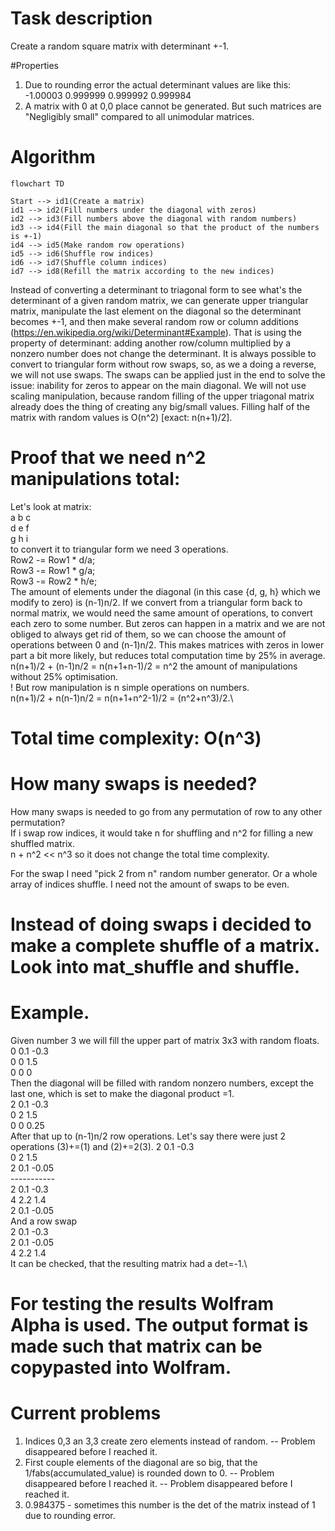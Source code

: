 # Task description
Create a random square matrix with determinant +-1.

#Properties
1. Due to rounding error the actual determinant values are like this: -1.00003 0.999999 0.999992 0.999984
2. A matrix with 0 at 0,0 place cannot be generated. But such matrices are "Negligibly small" compared to all unimodular matrices.

# Algorithm
```mermaid
flowchart TD

Start --> id1(Create a matrix)
id1 --> id2(Fill numbers under the diagonal with zeros)
id2 --> id3(Fill numbers above the diagonal with random numbers)
id3 --> id4(Fill the main diagonal so that the product of the numbers is +-1)
id4 --> id5(Make random row operations)
id5 --> id6(Shuffle row indices)
id6 --> id7(Shuffle column indices)
id7 --> id8(Refill the matrix according to the new indices)
```

Instead of converting a determinant to triagonal form to see what's the determinant of a given random matrix, we can generate upper triangular matrix, manipulate the last element on the diagonal so the determinant becomes +-1, 
and then make several random row or column additions (https://en.wikipedia.org/wiki/Determinant#Example). That is using the property of determinant:
adding another row/column multiplied by a nonzero number does not change the determinant. It is always possible to convert to triangular form without row swaps, so, as we a doing a reverse, we will not use swaps. 
The swaps can be applied just in the end to solve the issue: inability for zeros to appear on the main diagonal.
We will not use scaling manipulation, because random filling of the upper triagonal matrix already does the thing of creating any big/small values.
Filling half of the matrix with random values is O(n^2) [exact: n(n+1)/2].  

# Proof that we need n^2 manipulations total:
Let's look at matrix:\
a b c\
d e f\
g h i\
to convert it to triangular form we need 3 operations.\
Row2 -= Row1 * d/a;\
Row3 -= Row1 * g/a;\
Row3 -= Row2 * h/e;\
The amount of elements under the diagonal (in this case {d, g, h} which we modify to zero) is (n-1)n/2.
If we convert from a triangular form back to normal matrix, we would need the same amount of operations, to convert each zero to some number. 
But zeros can happen in a matrix and we are not obliged to always get rid of them, so we can choose the amount of operations between 0 and (n-1)n/2. 
This makes matrices with zeros in lower part a bit more likely, but reduces total computation time by 25% in average.\
n(n+1)/2 + (n-1)n/2 = n(n+1+n-1)/2 = n^2 the amount of manipulations without 25% optimisation.\
! But row manipulation is n simple operations on numbers.\
n(n+1)/2 + n(n-1)n/2 = n(n+1+n^2-1)/2 = (n^2+n^3)/2.\
# Total time complexity: O(n^3)

# How many swaps is needed?
How many swaps is needed to go from any permutation of row to any other permutation?\
If i swap row indices, it would take n for shuffling and n^2 for filling a new shuffled matrix.\
n + n^2 << n^3 so it does not change the total time complexity.

For the swap I need "pick 2 from n" random number generator. Or a whole array of indices shuffle. I need not the amount of swaps to be even.

# Instead of doing swaps i decided to make a complete shuffle of a matrix. Look into mat_shuffle and shuffle.
# Example.
Given number 3 we will fill the upper part of matrix 3x3 with random floats.\
0 0.1 -0.3\
0 0 1.5\
0 0 0\
Then the diagonal will be filled with random nonzero numbers, except the last one, which is set to make the diagonal product =1.\
2 0.1 -0.3\
0 2 1.5\
0 0 0.25\
After that up to (n-1)n/2 row operations. Let's say there were just 2 operations (3)+=(1) and (2)+=2(3).
2 0.1 -0.3\
0 2 1.5\
2 0.1 -0.05\
-----------\
2 0.1 -0.3\
4 2.2 1.4\
2 0.1 -0.05\
And a row swap\
2 0.1 -0.3\
2 0.1 -0.05\
4 2.2 1.4\
It can be checked, that the resulting matrix had a det=-1.\

# For testing the results Wolfram Alpha is used. The output format is made such that matrix can be copypasted into Wolfram.

# Current problems
1. Indices 0,3 an 3,3 create zero elements instead of random. -- Problem disappeared before I reached it.
2. First couple elements of the diagonal are so big, that the 1/fabs(accumulated_value) is rounded down to 0. -- Problem disappeared before I reached it.
-- Problem disappeared before I reached it.
3. 0.984375 - sometimes this number is the det of the matrix instead of 1 due to rounding error.



